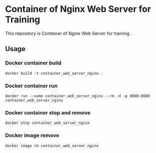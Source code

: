 # Container of Nginx Web Server for Training

This repository is Container of Nginx Web Server for training .

## Usage

### Docker container build

`docker build -t container_web_server_nginx .`

### Docker container run

`docker run --name container_web_server_nginx --rm -d -p 8080:8080 container_web_server_nginx`

### Docker container stop and remove

`docker stop container_web_server_nginx`

### Docker image remove

`docker image rm container_web_server_nginx`
